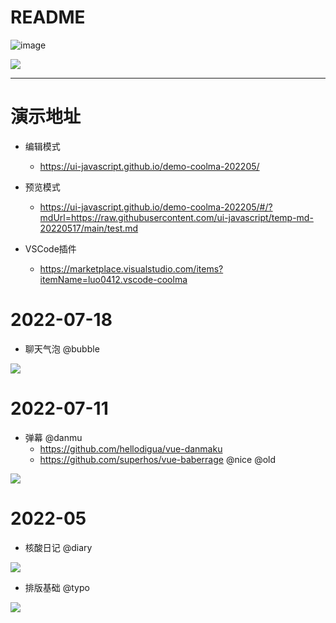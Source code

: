 # README

![image](https://user-images.githubusercontent.com/16240829/182236157-8569d466-d953-4239-8312-72ffcc851132.png)

![](https://luo0412.oss-cn-hangzhou.aliyuncs.com/1652367174757-jHcRW5JCSfAz.png)

---

# 演示地址

- 编辑模式
    - https://ui-javascript.github.io/demo-coolma-202205/

- 预览模式
    - https://ui-javascript.github.io/demo-coolma-202205/#/?mdUrl=https://raw.githubusercontent.com/ui-javascript/temp-md-20220517/main/test.md

- VSCode插件
    - https://marketplace.visualstudio.com/items?itemName=luo0412.vscode-coolma

# 2022-07-18

- 聊天气泡 @bubble

![](https://luo0412.oss-cn-hangzhou.aliyuncs.com/1658104367596-bhe5t3MHxMsk-image.png)

# 2022-07-11

- 弹幕 @danmu
    - https://github.com/hellodigua/vue-danmaku
    - https://github.com/superhos/vue-baberrage @nice @old

![](https://camo.githubusercontent.com/fa6955b7a32e78ce147c14133882cfa8c9d4acfb5f37ddd4e8da82292d7052e1/68747470733a2f2f63646e2e6a7364656c6976722e6e65742f67682f68656c6c6f64696775612f63646e2f696d672f7675652d64616e6d616b752e77656270)

# 2022-05

- 核酸日记 @diary

![](https://luo0412.oss-cn-hangzhou.aliyuncs.com/1655674557490-eJdkYpCZxJyn-image.png)

- 排版基础 @typo

![](https://luo0412.oss-cn-hangzhou.aliyuncs.com/1652367174757-jHcRW5JCSfAz.png)


